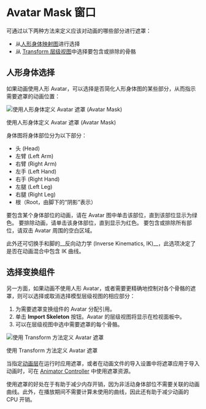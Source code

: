 
# Avatar Mask 窗口

可通过以下两种方法来定义应该对动画的哪些部分进行遮罩：

- 从[人形身体映射图](https://docs.unity3d.com/cn/current/Manual/class-AvatarMask.html#Humanoid)进行选择
- 从 [Transform 层级视图](https://docs.unity3d.com/cn/current/Manual/class-AvatarMask.html#Transform)中选择要包含或排除的骨骼

## 人形身体选择

如果动画使用人形 Avatar，可以选择是否简化人形身体图的某些部分，从而指示需要遮罩的动画位置：

![使用人形身体定义 Avatar 遮罩 (Avatar Mask)](https://docs.unity3d.com/cn/current/uploads/Main/AvatarMaskInspectorHumanoid.png)

使用人形身体定义 Avatar 遮罩 (Avatar Mask)

身体图将身体部位分为以下部分：

- 头 (Head)
- 左臂 (Left Arm)
- 右臂 (Right Arm)
- 左手 (Left Hand)
- 右手 (Right Hand)
- 左腿 (Left Leg)
- 右腿 (Right Leg)
- 根（Root，由脚下的“阴影”表示）

要包含某个身体部位的动画，请在 Avatar 图中单击该部位，直到该部位显示为绿色。 要排除动画，请单击该身体部位，直到显示为红色。 要包含或排除所有部位，请双击 Avatar 周围的空白区域。

此外还可切换手和脚的__反向动力学 (Inverse Kinematics, IK)__，此选项决定了是否在动画混合中包含 IK 曲线。

## 选择变换组件

另一方面，如果动画不使用人形 Avatar，或者需要更精确地控制对各个骨骼的遮罩，则可以选择或取消选择模型层级视图的相应部分：

1. 为需要遮罩变换组件的 Avatar 分配引用。
2. 单击 **Import Skeleton** 按钮。Avatar 的层级视图将显示在检视面板中。
3. 可以在层级视图中选中需要遮罩的每个骨骼。

![使用 Transform 方法定义 Avatar 遮罩](https://docs.unity3d.com/cn/current/uploads/Main/AvatarMaskInspectorTransform.png)

使用 Transform 方法定义 Avatar 遮罩

当指定[动画层](https://docs.unity3d.com/cn/current/Manual/AnimationLayers.html)在运行时应用遮罩，或者在动画文件的导入设置中将遮罩应用于导入动画时，可在 [Animator Controller](https://docs.unity3d.com/cn/current/Manual/AnimatorControllers.html) 中使用遮罩资源。

使用遮罩的好处在于有助于减少内存开销，因为非活动身体部位不需要关联的动画曲线。此外，在播放期间不需要计算未使用的曲线，因此还有助于减少动画的 CPU 开销。